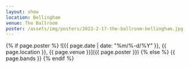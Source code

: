 ```yaml
---
layout: show
location: Bellingham
venue: The Ballroom
poster: /assets/img/posters/2023-2-17-the-ballroom-bellingham.jpg
---
```


{% if page.poster %}
![{{ page.date | date: "%m/%-d/%Y" }}, {{ page.location }}, {{ page.venue }}]({{ page.poster }})
{% else %}
{{ page.bands }}
{% endif %}
